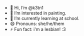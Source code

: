 - 👋 Hi, I’m @k3tn1
- 👀 I’m interested in painting.
- 🌱 I’m currently learning at school.
- 😄 Pronouns: she/he/them
- ⚡ Fun fact: i'm a lesbian! :3
